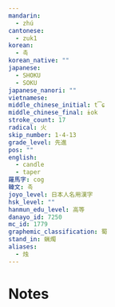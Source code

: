 ```yaml
---
mandarin:
  - zhú
cantonese:
  - zuk1
korean:
  - 촉
korean_native: ""
japanese:
  - SHOKU
  - SOKU
japanese_nanori: ""
vietnamese:
middle_chinese_initial: t͡ɕ
middle_chinese_final: ɨok
stroke_count: 17
radical: 火
skip_number: 1-4-13
grade_level: 先進
pos: ""
english:
  - candle
  - taper
羅馬字: cog
韓文: 촉
joyo_level: 日本人名用漢字
hsk_level: ""
hanmun_edu_level: 高等
danayo_id: 7250
mc_id: 1779
graphemic_classification: 蜀
stand_in: 蝋燭
aliases:
  - 烛
---
```


# Notes
